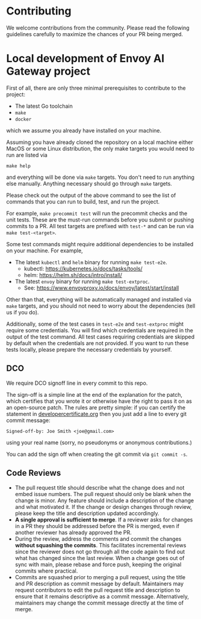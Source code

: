 # Contributing

We welcome contributions from the community. Please read the following guidelines carefully to maximize the chances of your PR being merged.

# Local development of Envoy AI Gateway project

First of all, there are only three minimal prerequisites to contribute to the project:
* The latest Go toolchain
* `make`
* `docker`

which we assume you already have installed on your machine.

Assuming you have already cloned the repository on a local machine either MacOS or some Linux distribution,
the only make targets you would need to run are listed via

```
make help
```

and everything will be done via `make` targets. You don't need to run anything else manually.
Anything necessary should go through `make` targets.

Please check out the output of the above command to see
the list of commands that you can run to build, test, and run the project.

For example, `make precommit test` will run the precommit checks and the unit tests.
These are the must-run commands before you submit or pushing commits to a PR.
All test targets are prefixed with `test-*` and can be run via `make test-<target>`.

Some test commands might require additional dependencies to be installed on your machine.
For example,

* The latest `kubectl` and `helm` binary for running `make test-e2e`.
  * kubectl: https://kubernetes.io/docs/tasks/tools/
  * helm: https://helm.sh/docs/intro/install/
* The latest `envoy` binary for running `make test-extproc`.
  * See: https://www.envoyproxy.io/docs/envoy/latest/start/install

Other than that, everything will be automatically managed and installed via `make` targets,
and you should not need to worry about the dependencies (tell us if you do).

Additionally, some of the test cases in `test-e2e` and `test-extproc` might require some credentials.
You will find which credentials are required in the output of the test command. All test cases requiring
credentials are skipped by default when the credentials are not provided. If you
want to run these tests locally, please prepare the necessary credentials by yourself.

## DCO

We require DCO signoff line in every commit to this repo.

The sign-off is a simple line at the end of the explanation for the
patch, which certifies that you wrote it or otherwise have the right to
pass it on as an open-source patch. The rules are pretty simple: if you
can certify the statement in [developercertificate.org](https://developercertificate.org/)
then you just add a line to every git commit message:

    Signed-off-by: Joe Smith <joe@gmail.com>

using your real name (sorry, no pseudonyms or anonymous contributions.)

You can add the sign off when creating the git commit via `git commit -s`.

## Code Reviews

* The pull request title should describe what the change does and not embed issue numbers.
The pull request should only be blank when the change is minor. Any feature should include
a description of the change and what motivated it. If the change or design changes through
review, please keep the title and description updated accordingly.
* **A single approval is sufficient to merge**. If a reviewer asks for
changes in a PR they should be addressed before the PR is merged,
even if another reviewer has already approved the PR.
* During the review, address the comments and commit the changes
**without squashing the commits**. This facilitates incremental reviews
since the reviewer does not go through all the code again to find out
what has changed since the last review. When a change goes out of sync with main,
please rebase and force push, keeping the original commits where practical.
* Commits are squashed prior to merging a pull request, using the title and PR description
as commit message by default. Maintainers may request contributors to
edit the pull request title and description to ensure that it remains descriptive as a
commit message. Alternatively, maintainers may change the commit message directly at the time of merge.
